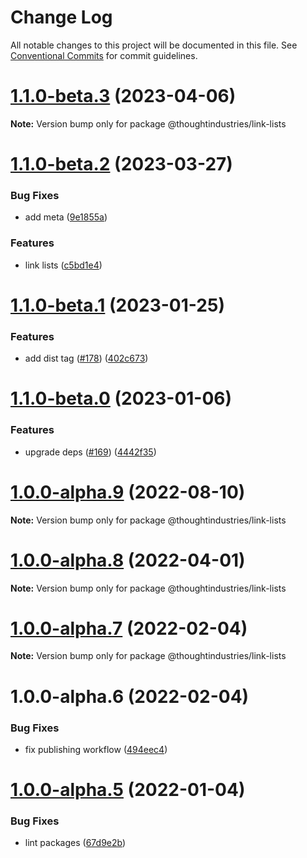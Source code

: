# Change Log

All notable changes to this project will be documented in this file.
See [Conventional Commits](https://conventionalcommits.org) for commit guidelines.

# [1.1.0-beta.3](https://github.com/thoughtindustries/helium/compare/@thoughtindustries/link-lists@1.1.0-beta.2...@thoughtindustries/link-lists@1.1.0-beta.3) (2023-04-06)

**Note:** Version bump only for package @thoughtindustries/link-lists





# [1.1.0-beta.2](https://github.com/thoughtindustries/helium/compare/@thoughtindustries/link-lists@1.1.0-beta.1...@thoughtindustries/link-lists@1.1.0-beta.2) (2023-03-27)


### Bug Fixes

* add meta ([9e1855a](https://github.com/thoughtindustries/helium/commit/9e1855a035237e4005cb4cfeca0a62983c7d079e))


### Features

* link lists ([c5bd1e4](https://github.com/thoughtindustries/helium/commit/c5bd1e415d410f09a99285fc01a27101039fc201))





# [1.1.0-beta.1](https://github.com/thoughtindustries/helium/compare/@thoughtindustries/link-lists@1.1.0-beta.0...@thoughtindustries/link-lists@1.1.0-beta.1) (2023-01-25)


### Features

* add dist tag ([#178](https://github.com/thoughtindustries/helium/issues/178)) ([402c673](https://github.com/thoughtindustries/helium/commit/402c67371b68a72d488c977701551b8a91ef5959))





# [1.1.0-beta.0](https://github.com/thoughtindustries/helium/compare/@thoughtindustries/link-lists@1.0.0-alpha.9...@thoughtindustries/link-lists@1.1.0-beta.0) (2023-01-06)


### Features

* upgrade deps ([#169](https://github.com/thoughtindustries/helium/issues/169)) ([4442f35](https://github.com/thoughtindustries/helium/commit/4442f35f6013119bb5e9baf154bdab9a3583b543))





# [1.0.0-alpha.9](https://github.com/thoughtindustries/helium/compare/@thoughtindustries/link-lists@1.0.0-alpha.8...@thoughtindustries/link-lists@1.0.0-alpha.9) (2022-08-10)

**Note:** Version bump only for package @thoughtindustries/link-lists





# [1.0.0-alpha.8](https://github.com/thoughtindustries/helium/compare/@thoughtindustries/link-lists@1.0.0-alpha.7...@thoughtindustries/link-lists@1.0.0-alpha.8) (2022-04-01)

**Note:** Version bump only for package @thoughtindustries/link-lists





# [1.0.0-alpha.7](https://github.com/thoughtindustries/helium/compare/@thoughtindustries/link-lists@1.0.0-alpha.5...@thoughtindustries/link-lists@1.0.0-alpha.7) (2022-02-04)

**Note:** Version bump only for package @thoughtindustries/link-lists





# 1.0.0-alpha.6 (2022-02-04)


### Bug Fixes

* fix publishing workflow ([494eec4](https://github.com/thoughtindustries/helium/commit/494eec409faa1fed55618af1f6dd76ef6e3f9b8a))





# [1.0.0-alpha.5](https://github.com/thoughtindustries/helium/compare/@thoughtindustries/link-lists@1.0.0-alpha.4...@thoughtindustries/link-lists@1.0.0-alpha.5) (2022-01-04)


### Bug Fixes

* lint packages ([67d9e2b](https://github.com/thoughtindustries/helium/commit/67d9e2b831800c00a0d9c99bfd7f498321242536))
